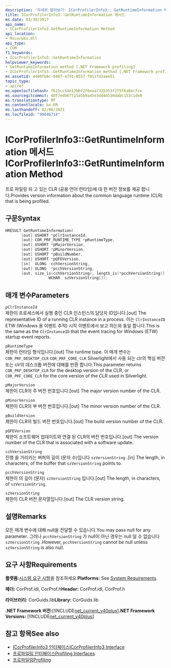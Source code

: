 ```yaml
---
description: '자세히 알아보기: ICorProfilerInfo3:: GetRuntimeInformation 메서드'
title: ICorProfilerInfo3::GetRuntimeInformation 메서드
ms.date: 03/30/2017
api_name:
- ICorProfilerInfo3.GetRuntimeInformation Method
api_location:
- Mscorwks.dll
api_type:
- COM
f1_keywords:
- ICorProfilerInfo3::GetRuntimeInformation
helpviewer_keywords:
- GetRuntimeInformation method [.NET Framework profiling]
- ICorProfilerInfo3::GetRuntimeInformation method [.NET Framework profiling]
ms.assetid: 4400fb8c-0407-4791-8557-f011fd2aee51
topic_type:
- apiref
ms.openlocfilehash: f615cc54e12b6f2f6eaa7335353f2f5f6a8ecfce
ms.sourcegitcommit: ddf7edb67715a5b9a45e3dd44536dabc153c1de0
ms.translationtype: MT
ms.contentlocale: ko-KR
ms.lasthandoff: 02/06/2021
ms.locfileid: "99646714"
---
```

# <a name="icorprofilerinfo3getruntimeinformation-method"></a><span data-ttu-id="3371e-103">ICorProfilerInfo3::GetRuntimeInformation 메서드</span><span class="sxs-lookup"><span data-stu-id="3371e-103">ICorProfilerInfo3::GetRuntimeInformation Method</span></span>

<span data-ttu-id="3371e-104">프로 파일링 되 고 있는 CLR (공용 언어 런타임)에 대 한 버전 정보를 제공 합니다.</span><span class="sxs-lookup"><span data-stu-id="3371e-104">Provides version information about the common language runtime (CLR) that is being profiled.</span></span>  
  
## <a name="syntax"></a><span data-ttu-id="3371e-105">구문</span><span class="sxs-lookup"><span data-stu-id="3371e-105">Syntax</span></span>  
  
```cpp  
HRESULT GetRuntimeInformation(  
       [out] USHORT *pClrInstanceId,  
       [out] COR_PRF_RUNTIME_TYPE *pRuntimeType,  
       [out] USHORT *pMajorVersion,  
       [out] USHORT *pMinorVersion,  
       [out] USHORT *pBuildNumber,  
       [out] USHORT *pQFEVersion,  
       [in]  ULONG  cchVersionString,  
       [out] ULONG  *pcchVersionString,  
       [out, size_is(cchVersionString), length_is(*pcchVersionString)]  
                   WCHAR  szVersionString[]);  
```  
  
## <a name="parameters"></a><span data-ttu-id="3371e-106">매개 변수</span><span class="sxs-lookup"><span data-stu-id="3371e-106">Parameters</span></span>  

 `pClrInstanceId`  
 <span data-ttu-id="3371e-107">제한이 프로세스에서 실행 중인 CLR 인스턴스의 담당자 ID입니다.</span><span class="sxs-lookup"><span data-stu-id="3371e-107">[out] The representative ID of a running CLR instance in a process.</span></span> <span data-ttu-id="3371e-108">이는 `ClrInstanceID` ETW (Windows 용 이벤트 추적) 시작 이벤트에서 보고 하는와 동일 합니다.</span><span class="sxs-lookup"><span data-stu-id="3371e-108">This is the same as the `ClrInstanceID` that the event tracing for Windows (ETW) startup event reports.</span></span>  
  
 `pRuntimeType`  
 <span data-ttu-id="3371e-109">제한이 런타임 형식입니다.</span><span class="sxs-lookup"><span data-stu-id="3371e-109">[out] The runtime type.</span></span> <span data-ttu-id="3371e-110">이 매개 변수는 `COR_PRF_DESKTOP_CLR` `COR_PRF_CORE_CLR` Silverlight에서 사용 되는 clr의 핵심 버전 또는 clr의 데스크톱 버전에 대해를 반환 합니다.</span><span class="sxs-lookup"><span data-stu-id="3371e-110">This parameter returns `COR_PRF_DESKTOP_CLR` for the desktop version of the CLR, or `COR_PRF_CORE_CLR` for the core version of the CLR used in Silverlight.</span></span>  
  
 `pMajorVersion`  
 <span data-ttu-id="3371e-111">제한이 CLR의 주 버전 번호입니다.</span><span class="sxs-lookup"><span data-stu-id="3371e-111">[out] The major version number of the CLR.</span></span>  
  
 `pMinorVersion`  
 <span data-ttu-id="3371e-112">제한이 CLR의 부 버전 번호입니다.</span><span class="sxs-lookup"><span data-stu-id="3371e-112">[out] The minor version number of the CLR.</span></span>  
  
 `pBuildVersion`  
 <span data-ttu-id="3371e-113">제한이 CLR의 빌드 버전 번호입니다.</span><span class="sxs-lookup"><span data-stu-id="3371e-113">[out] The build version number of the CLR.</span></span>  
  
 `pQFEVersion`  
 <span data-ttu-id="3371e-114">제한이 소프트웨어 업데이트와 연결 된 CLR의 버전 번호입니다.</span><span class="sxs-lookup"><span data-stu-id="3371e-114">[out] The version number of the CLR that is associated with a software update.</span></span>  
  
 `cchVersionString`  
 <span data-ttu-id="3371e-115">진행 을 가리키는 버퍼의 길이 (문자 수)입니다 `szVersionString` .</span><span class="sxs-lookup"><span data-stu-id="3371e-115">[in] The length, in characters, of the buffer that `szVersionString` points to.</span></span>  
  
 `pcchVersionString`  
 <span data-ttu-id="3371e-116">제한이 의 길이 (문자) `szVersionString` 입니다.</span><span class="sxs-lookup"><span data-stu-id="3371e-116">[out] The length, in characters, of `szVersionString`.</span></span>  
  
 `szVersionString`  
 <span data-ttu-id="3371e-117">제한이 CLR 버전 문자열입니다.</span><span class="sxs-lookup"><span data-stu-id="3371e-117">[out] The CLR version string.</span></span>  
  
## <a name="remarks"></a><span data-ttu-id="3371e-118">설명</span><span class="sxs-lookup"><span data-stu-id="3371e-118">Remarks</span></span>  

 <span data-ttu-id="3371e-119">모든 매개 변수에 대해 null을 전달할 수 있습니다.</span><span class="sxs-lookup"><span data-stu-id="3371e-119">You may pass null for any parameter.</span></span> <span data-ttu-id="3371e-120">그러나 `pcchVersionString` 가 null이 아닌 경우는 null 일 수 없습니다 `szVersionString` .</span><span class="sxs-lookup"><span data-stu-id="3371e-120">However, `pcchVersionString` cannot be null unless `szVersionString` is also null.</span></span>  
  
## <a name="requirements"></a><span data-ttu-id="3371e-121">요구 사항</span><span class="sxs-lookup"><span data-stu-id="3371e-121">Requirements</span></span>  

 <span data-ttu-id="3371e-122">**플랫폼:**[시스템 요구 사항](../../get-started/system-requirements.md)을 참조하세요.</span><span class="sxs-lookup"><span data-stu-id="3371e-122">**Platforms:** See [System Requirements](../../get-started/system-requirements.md).</span></span>  
  
 <span data-ttu-id="3371e-123">**헤더:** CorProf.idl, CorProf.h</span><span class="sxs-lookup"><span data-stu-id="3371e-123">**Header:** CorProf.idl, CorProf.h</span></span>  
  
 <span data-ttu-id="3371e-124">**라이브러리:** CorGuids.lib</span><span class="sxs-lookup"><span data-stu-id="3371e-124">**Library:** CorGuids.lib</span></span>  
  
 <span data-ttu-id="3371e-125">**.NET Framework 버전:**[!INCLUDE[net_current_v40plus](../../../../includes/net-current-v40plus-md.md)]</span><span class="sxs-lookup"><span data-stu-id="3371e-125">**.NET Framework Versions:** [!INCLUDE[net_current_v40plus](../../../../includes/net-current-v40plus-md.md)]</span></span>  
  
## <a name="see-also"></a><span data-ttu-id="3371e-126">참고 항목</span><span class="sxs-lookup"><span data-stu-id="3371e-126">See also</span></span>

- [<span data-ttu-id="3371e-127">ICorProfilerInfo3 인터페이스</span><span class="sxs-lookup"><span data-stu-id="3371e-127">ICorProfilerInfo3 Interface</span></span>](icorprofilerinfo3-interface.md)
- [<span data-ttu-id="3371e-128">프로파일링 인터페이스</span><span class="sxs-lookup"><span data-stu-id="3371e-128">Profiling Interfaces</span></span>](profiling-interfaces.md)
- [<span data-ttu-id="3371e-129">프로파일링</span><span class="sxs-lookup"><span data-stu-id="3371e-129">Profiling</span></span>](index.md)

